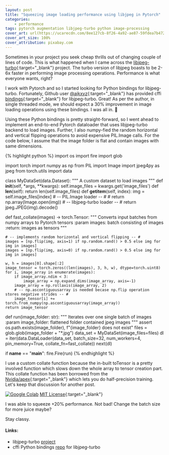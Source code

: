 ```yaml
---
layout: post
title: "Squeezing image loading performance using libjpeg in Pytorch"
categories: 
    - performance
tags: pytorch augmentation libjpeg-turbo python image-processing 
cover_art: url(https://ucarecdn.com/8ee127cb-8f26-4a92-ae87-59fdea7b4727/pugsqueeze.png) no-repeat right
cover_art_size: 100%
cover_attribution: pixabay.com
---
```

Sometimes in your project you seek cheap thrills out of changing couple of lines of code. This is what happened when I came across the [libjpeg-turbo](https://libjpeg-turbo.org/){:target="_blank"} project. The turbo version of libjpeg boasts to be 2-6x faster in performing image processing operations. Performance is what everyone wants, right?

I work with Pytorch and so I started looking for Python bindings for libjpeg-turbo. Fortunately, Github user [@ajkxyz](https://github.com/ajkxyz/){:target="_blank"} has provided cffi [bindings](https://github.com/ajkxyz/jpeg4py){:target="_blank"} for libjpeg-turbo. Great! As per the author, in single threaded mode, we should expect a 30% improvement in image loading operations using these bindings. I was all in. 👀

Using these Python bindings is pretty straight-forward, so I went ahead to implement an end-to-end Pytorch dataloader that uses libjpeg-turbo backend to load images. Further, I also numpy-fied the random horizontal and vertical flipping operations to avoid expensive PIL.Image calls. For the code below, I assume that the image folder is flat and contain images with same dimensions.

{% highlight python %}
import os
import fire
import glob

import torch
import numpy as np
from PIL import Image
import jpeg4py as jpeg
from torch.utils import data


class MyDataSet(data.Dataset):
    """
    A custom dataset to load images
    """
    def __init__(self, *args, **kwargs):
        self.image_files = kwargs.get('image_files')
    def __len__(self):
        return len(self.image_files)
    def __getitem__(self, index):
        img = self.image_files[index]
        # -- PIL.Image loader -- #
        # return np.array(Image.open(img))
        # -- libjpeg-turbo loader -- #
        return jpeg.JPEG(img).decode()


def fast_collate(images) -> torch.Tensor:
    """
    Converts input batches from numpy arrays to Pytorch tensors
    :param images: batch consisting of images
    :return: images as tensors
    """
    
    # -- implements random horizontal and vertical flipping -- #
    images = [np.flip(img, axis=1) if np.random.rand() > 0.5 else img for img in images]
    images = [np.flip(img, axis=0) if np.random.rand() > 0.5 else img for img in images]

    w, h = images[0].shape[:2]
    image_tensor = torch.zeros((len(images), 3, h, w), dtype=torch.uint8)
    for i, image_array in enumerate(images):
        if image_array.ndim < 3:
            image_array = np.expand_dims(image_array, axis=-1)
        image_array = np.rollaxis(image_array, 2)
        # -- np.ascontiguousarray is needed becase np.flip operation stores negative strides -- #
        image_tensor[i] += torch.from_numpy(np.ascontiguousarray(image_array))
    return image_tensor

def run(image_folder: str):
    """
    Iterates over one single batch of images
    :param image_folder: flattened folder contained jpeg images
    """
    assert os.path.exists(image_folder), f"{image_folder} does not exist"
    files = glob.glob(image_folder + "*.jpg")
    data_set = MyDataSet(image_files=files)
    dl = iter(data.DataLoader(data_set, batch_size=32, num_workers=4, 
                              pin_memory=True, collate_fn=fast_collate))
    next(dl)

if __name__ == "__main__":
    fire.Fire(run)
{% endhighlight %}

I use a custom collate function because the in-built toTensor is a pretty involved function which slows down the whole array to tensor creation part. This collate function has been borrowed from the [Nvidia/apex](https://github.com/NVIDIA/apex){:target="_blank"} which lets you do half-precision training. Let's keep that discussion for another post.

[![Google Colab](https://badgen.net/badge/Launch/on%20Google%20Colab/blue?icon=terminal)](https://colab.research.google.com/drive/1WUvqftk1d7t7p2aGS-_Jaf_eK1170ZhZ)
[MIT License](/assets/license.txt){:target="_blank"}

I was able to squeeze +20% performance. Not bad! Change the batch size for more juice maybe?

Stay classy.

#### Links:
 - libjpeg-turbo [project](https://libjpeg-turbo.org/)
 - cffi Python bindings [repo](https://github.com/ajkxyz/jpeg4py) for libjpeg-turbo
